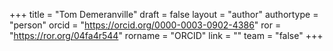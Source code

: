 +++ 
title = "Tom Demeranville" 
draft = false
layout = "author"
authortype = "person"
orcid =  "https://orcid.org/0000-0003-0902-4386"
ror = "https://ror.org/04fa4r544"
rorname = "ORCID"
link = ""
team = "false"
+++ 
